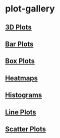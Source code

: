 # plot-gallery


## [3D Plots](./notebooks/3dplots.ipynb)


## [Bar Plots](./notebooks/barplots.ipynb)


## [Box Plots](./notebooks/boxplots.ipynb)


## [Heatmaps](./notebooks/heatmaps.ipynb)


## [Histograms](./notebooks/histograms.ipynb)


## [Line Plots](./notebooks/lineplots.ipynb)


## [Scatter Plots](./notebooks/scatterplots.ipynb)